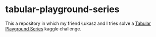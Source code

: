 # tabular-playground-series
This a repository in which my friend Łukasz and I tries solve a [Tabular Playground Series](https://www.kaggle.com/competitions/tabular-playground-series-jul-2022/overview) kaggle challenge.

